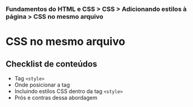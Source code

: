 ### Fundamentos do HTML e CSS > CSS > Adicionando estilos à página > CSS no mesmo arquivo

# CSS no mesmo arquivo

## Checklist de conteúdos

- Tag `<style>`
- Onde posicionar a tag
- Incluindo estilos CSS dentro da tag `<style>`
- Prós e contras dessa abordagem
